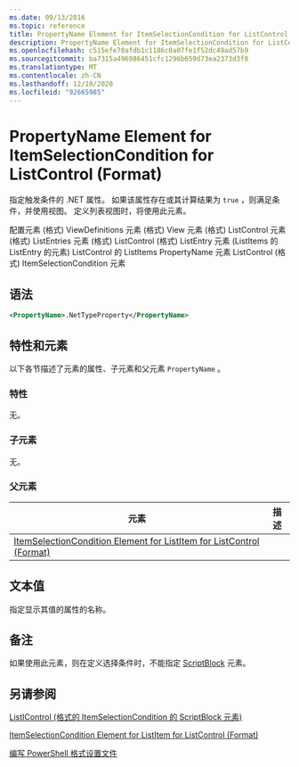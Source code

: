 ```yaml
---
ms.date: 09/13/2016
ms.topic: reference
title: PropertyName Element for ItemSelectionCondition for ListControl (Format)
description: PropertyName Element for ItemSelectionCondition for ListControl (Format)
ms.openlocfilehash: c515efe70afdb1c1186c0a07fe1f52dc49ad57b9
ms.sourcegitcommit: ba7315a496986451cfc1296b659d73ea2373d3f0
ms.translationtype: MT
ms.contentlocale: zh-CN
ms.lasthandoff: 12/10/2020
ms.locfileid: "92665985"
---
```

# <a name="propertyname-element-for-itemselectioncondition-for-listcontrol-format"></a>PropertyName Element for ItemSelectionCondition for ListControl (Format)

指定触发条件的 .NET 属性。 如果该属性存在或其计算结果为 `true` ，则满足条件，并使用视图。 定义列表视图时，将使用此元素。

配置元素 (格式) ViewDefinitions 元素 (格式) View 元素 (格式) ListControl 元素 (格式) ListEntries 元素 (格式) ListControl (格式) ListEntry 元素 (ListItems 的 ListEntry 的元素) ListControl 的 ListItems PropertyName 元素 ListControl (格式) ItemSelectionCondition 元素

## <a name="syntax"></a>语法

```xml
<PropertyName>.NetTypeProperty</PropertyName>
```

## <a name="attributes-and-elements"></a>特性和元素

以下各节描述了元素的属性、子元素和父元素 `PropertyName` 。

### <a name="attributes"></a>特性

无。

### <a name="child-elements"></a>子元素

无。

### <a name="parent-elements"></a>父元素

|元素|描述|
|-------------|-----------------|
|[ItemSelectionCondition Element for ListItem for ListControl (Format)](./itemselectioncondition-element-for-listitem-for-listcontrol-format.md)||

## <a name="text-value"></a>文本值

指定显示其值的属性的名称。

## <a name="remarks"></a>备注

如果使用此元素，则在定义选择条件时，不能指定 [ScriptBlock](./scriptblock-element-for-itemselectioncondition-for-listcontrol-format.md) 元素。

## <a name="see-also"></a>另请参阅

[ListIControl (格式的 ItemSelectionCondition 的 ScriptBlock 元素) ](./scriptblock-element-for-itemselectioncondition-for-listcontrol-format.md)

[ItemSelectionCondition Element for ListItem for ListControl (Format)](./itemselectioncondition-element-for-listitem-for-listcontrol-format.md)

[编写 PowerShell 格式设置文件](./writing-a-powershell-formatting-file.md)
